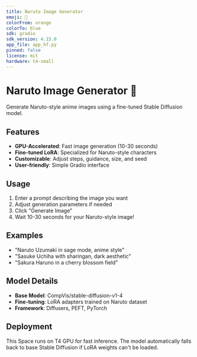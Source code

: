 ```yaml
---
title: Naruto Image Generator
emoji: 🍃
colorFrom: orange
colorTo: blue
sdk: gradio
sdk_version: 4.15.0
app_file: app_hf.py
pinned: false
license: mit
hardware: t4-small
---
```


# Naruto Image Generator 🍃

Generate Naruto-style anime images using a fine-tuned Stable Diffusion model.

## Features

- **GPU-Accelerated**: Fast image generation (10-30 seconds)
- **Fine-tuned LoRA**: Specialized for Naruto-style characters
- **Customizable**: Adjust steps, guidance, size, and seed
- **User-friendly**: Simple Gradio interface

## Usage

1. Enter a prompt describing the image you want
2. Adjust generation parameters if needed  
3. Click "Generate Image"
4. Wait 10-30 seconds for your Naruto-style image!

## Examples

- "Naruto Uzumaki in sage mode, anime style"
- "Sasuke Uchiha with sharingan, dark aesthetic"  
- "Sakura Haruno in a cherry blossom field"

## Model Details

- **Base Model**: CompVis/stable-diffusion-v1-4
- **Fine-tuning**: LoRA adapters trained on Naruto dataset
- **Framework**: Diffusers, PEFT, PyTorch

## Deployment

This Space runs on T4 GPU for fast inference. The model automatically falls back to base Stable Diffusion if LoRA weights can't be loaded. 